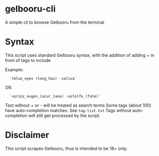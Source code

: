 # gelbooru-cli
A simple cli to browse Gelbooru from the terminal
# Syntax
This script uses standard Gelbooru syntax, with the addition of adding + in front of tags to include





Example:
      
      
      `+blue_eyes +long_hair -saliva`


   OR:


      `+prinz_eugen_(azur_lane) -astolfo_(fate)`




Text without + or - will be treated as search terms
Some tags (about 100) have auto-completion matches. See `tag-list.txt`
Tags without auto-completion will still get processed by the script.

# Disclaimer
This script scrapes Gelbooru, thus is intended to be 18+ only.
